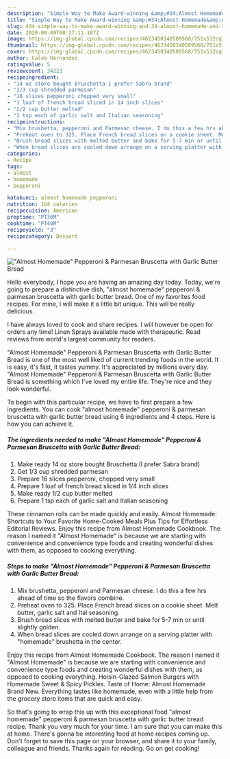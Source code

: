 ```yaml
---
description: "Simple Way to Make Award-winning &amp;#34;Almost Homemade&amp;#34; Pepperoni &amp;amp; Parmesan Bruscetta with Garlic Butter Bread"
title: "Simple Way to Make Award-winning &amp;#34;Almost Homemade&amp;#34; Pepperoni &amp;amp; Parmesan Bruscetta with Garlic Butter Bread"
slug: 434-simple-way-to-make-award-winning-and-34-almost-homemade-and-34-pepperoni-and-amp-parmesan-bruscetta-with-garlic-butter-bread
date: 2020-08-09T00:27:11.187Z
image: https://img-global.cpcdn.com/recipes/4623450340589568/751x532cq70/almost-homemade-pepperoni-parmesan-bruscetta-with-garlic-butter-bread-recipe-main-photo.jpg
thumbnail: https://img-global.cpcdn.com/recipes/4623450340589568/751x532cq70/almost-homemade-pepperoni-parmesan-bruscetta-with-garlic-butter-bread-recipe-main-photo.jpg
cover: https://img-global.cpcdn.com/recipes/4623450340589568/751x532cq70/almost-homemade-pepperoni-parmesan-bruscetta-with-garlic-butter-bread-recipe-main-photo.jpg
author: Caleb Hernandez
ratingvalue: 5
reviewcount: 34223
recipeingredient:
- "14 oz store bought Bruschetta I prefer Sabra brand"
- "1/3 cup shredded parmesan"
- "16 slices pepperoni chopped very small"
- "1 loaf of french bread sliced in 14 inch slices"
- "1/2 cup butter melted"
- "1 tsp each of garlic salt and Italian seasoning"
recipeinstructions:
- "Mix brushetta, pepperoni and Parmesan cheese. I do this a few hrs ahead of time so the flavors combine."
- "Preheat oven to 325. Place French bread slices on a cookie sheet. Melt butter, garlic salt and Ital seasoning."
- "Brush bread slices with melted butter and bake for 5-7 min or until slightly golden."
- "When bread slices are cooled down arrange on a serving platter with &#34;homemade&#34; brushetta in the center."
categories:
- Recipe
tags:
- almost
- homemade
- pepperoni

katakunci: almost homemade pepperoni 
nutrition: 164 calories
recipecuisine: American
preptime: "PT36M"
cooktime: "PT40M"
recipeyield: "3"
recipecategory: Dessert

---
```



![&#34;Almost Homemade&#34; Pepperoni &amp; Parmesan Bruscetta with Garlic Butter Bread](https://img-global.cpcdn.com/recipes/4623450340589568/751x532cq70/almost-homemade-pepperoni-parmesan-bruscetta-with-garlic-butter-bread-recipe-main-photo.jpg)

Hello everybody, I hope you are having an amazing day today. Today, we're going to prepare a distinctive dish, &#34;almost homemade&#34; pepperoni &amp; parmesan bruscetta with garlic butter bread. One of my favorites food recipes. For mine, I will make it a little bit unique. This will be really delicious.

I have always loved to cook and share recipes. I will however be open for orders any time! Linen Sprays available made with therapeutic. Read reviews from world&#39;s largest community for readers.

&#34;Almost Homemade&#34; Pepperoni &amp; Parmesan Bruscetta with Garlic Butter Bread is one of the most well liked of current trending foods in the world. It is easy, it's fast, it tastes yummy. It's appreciated by millions every day. &#34;Almost Homemade&#34; Pepperoni &amp; Parmesan Bruscetta with Garlic Butter Bread is something which I've loved my entire life. They're nice and they look wonderful.


To begin with this particular recipe, we have to first prepare a few ingredients. You can cook &#34;almost homemade&#34; pepperoni &amp; parmesan bruscetta with garlic butter bread using 6 ingredients and 4 steps. Here is how you can achieve it.

<!--inarticleads1-->

##### The ingredients needed to make &#34;Almost Homemade&#34; Pepperoni &amp; Parmesan Bruscetta with Garlic Butter Bread:

1. Make ready 14 oz store bought Bruschetta (I prefer Sabra brand)
1. Get 1/3 cup shredded parmesan
1. Prepare 16 slices pepperoni, chopped very small
1. Prepare 1 loaf of french bread sliced in 1/4 inch slices
1. Make ready 1/2 cup butter melted
1. Prepare 1 tsp each of garlic salt and Italian seasoning


These cinnamon rolls can be made quickly and easily. Almost Homemade: Shortcuts to Your Favorite Home-Cooked Meals Plus Tips for Effortless Editorial Reviews. Enjoy this recipe from Almost Homemade Cookbook. The reason I named it &#34;Almost Homemade&#34; is because we are starting with convenience and convenience type foods and creating wonderful dishes with them, as opposed to cooking everything. 

<!--inarticleads2-->

##### Steps to make &#34;Almost Homemade&#34; Pepperoni &amp; Parmesan Bruscetta with Garlic Butter Bread:

1. Mix brushetta, pepperoni and Parmesan cheese. I do this a few hrs ahead of time so the flavors combine.
1. Preheat oven to 325. Place French bread slices on a cookie sheet. Melt butter, garlic salt and Ital seasoning.
1. Brush bread slices with melted butter and bake for 5-7 min or until slightly golden.
1. When bread slices are cooled down arrange on a serving platter with &#34;homemade&#34; brushetta in the center.


Enjoy this recipe from Almost Homemade Cookbook. The reason I named it &#34;Almost Homemade&#34; is because we are starting with convenience and convenience type foods and creating wonderful dishes with them, as opposed to cooking everything. Hoisin-Glazed Salmon Burgers with Homemade Sweet &amp; Spicy Pickles. Taste of Home: Almost Homemade Brand New. Everything tastes like homemade, even with a little help from the grocery store items that are quick and easy. 

So that's going to wrap this up with this exceptional food &#34;almost homemade&#34; pepperoni &amp; parmesan bruscetta with garlic butter bread recipe. Thank you very much for your time. I am sure that you can make this at home. There's gonna be interesting food at home recipes coming up. Don't forget to save this page on your browser, and share it to your family, colleague and friends. Thanks again for reading. Go on get cooking!
